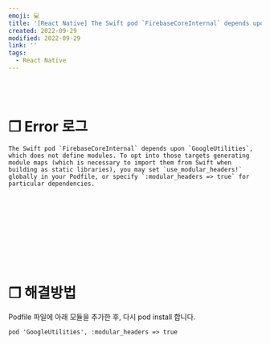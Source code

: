 ```yaml
---
emoji: 💻
title: '[React Native] The Swift pod `FirebaseCoreInternal` depends upon `GoogleUtilities`'
created: 2022-09-29
modified: 2022-09-29
link: ''
tags:
  - React Native
---
```

<br></br>



# **❐ Error 로그** 
```
The Swift pod `FirebaseCoreInternal` depends upon `GoogleUtilities`, which does not define modules. To opt into those targets generating module maps (which is necessary to import them from Swift when building as static libraries), you may set `use_modular_headers!` globally in your Podfile, or specify `:modular_headers => true` for particular dependencies.
```
<br></br><br></br><br></br><br></br>



# **❐ 해결방법**
Podfile 파일에 아래 모듈을 추가한 후, 다시 pod install 합니다.
```
pod 'GoogleUtilities', :modular_headers => true
```
<br></br><br></br>
